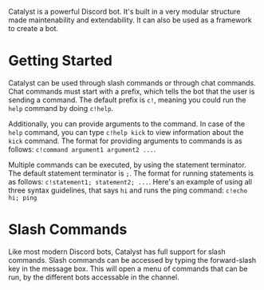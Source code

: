 Catalyst is a powerful Discord bot. It's built in a very modular structure made maintenability and extendability. It can also be used as a framework to create a bot.

# Getting Started
Catalyst can be used through slash commands or through chat commands. Chat commands must start with a prefix, which tells the bot that the user is sending a command. The default prefix is `c!`, meaning you could run the `help` command by doing `c!help`.

Additionally, you can provide arguments to the command. In case of the `help` command, you can type `c!help kick` to view information about the `kick` command. The format for providing arguments to commands is as follows: `c!command argument1 argument2 ...`.

Multiple commands can be executed, by using the statement terminator. The default statement terminator is `;`. The format for running statements is as follows: `c!statement1; statement2; ...`.
Here's an example of using all three syntax guidelines, that says `hi` and runs the ping command: `c!echo hi; ping`

# Slash Commands
Like most modern Discord bots, Catalyst has full support for slash commands. Slash commands can be accessed by typing the forward-slash key in the message box. This will open a menu of commands that can be run, by the different bots accessable in the channel.
